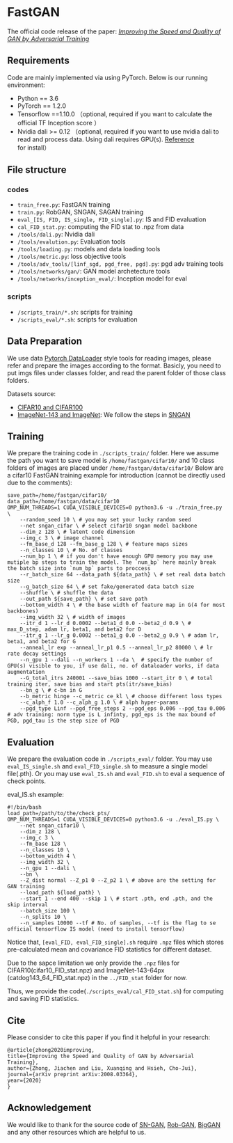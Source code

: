 # FastGAN
The official code release of the paper: [*Improving the Speed and Quality of GAN by Adversarial Training*](https://arxiv.org/abs/2008.03364)

## Requirements
Code are mainly implemented via using PyTorch.
Below is our running environment:

+ Python == 3.6 
+ PyTorch == 1.2.0
+ Tensorflow ==1.10.0 （optional, required if you want to calculate the official TF Inception score ）
+ Nvidia dali >= 0.12 （optional, required if you want to use nvidia dali to read and process data. Using dali requires GPU(s). [Reference](https://github.com/tanglang96/DataLoaders_DALI) for install）

## File structure

### codes
+ `train_free.py`: FastGAN training 
+ `train.py`: RobGAN, SNGAN, SAGAN training
+ `eval_[IS, FID, IS_single, FID_single].py`: IS and FID evaluation
+ `cal_FID_stat.py`: computing the FID stat to .npz from data
+ `/tools/dali.py`: Nvidia dali 
+ `/tools/evalution.py`: Evaluation tools
+ `/tools/loading.py`: models and data loading tools
+ `/tools/metric.py`: loss objective tools
+ `/tools/adv_tools/[linf_sgd, pgd_free, pgd].py`: pgd adv training tools
+ `/tools/networks/gan/`: GAN model archetecture tools
+ `/tools/networks/inception_eval/`: Inception model for eval

### scripts
+ `/scripts_train/*.sh`: scripts for training
+ `/scripts_eval/*.sh`: scripts for evaluation

## Data Preparation

We use data [Pytorch DataLoader](https://pytorch.org/docs/stable/data.html?highlight=dataloader#torch.utils.data.DataLoader) style tools for reading images, please refer and prepare the images according to the format. Basicly, you need to put imgs files under classes folder, and read the parent folder of those class folders.

Datasets source:
+ [CIFAR10 and CIFAR100](https://www.cs.toronto.edu/~kriz/cifar.html)
+ [ImageNet-143 and ImageNet](https://github.com/pfnet-research/sngan_projection#preprocess-dataset): We follow the steps in [SNGAN](https://github.com/pfnet-research/sngan_projection)



## Training
We prepare the training code in `./scripts_train/` folder.  Here we assume the path you want to save model is `/home/fastgan/cifar10/` and 10 class folders of images are placed  under `/home/fastgan/data/cifar10/`
Below are a cifar10 FastGAN training example for introduction (cannot be directly used due to the comments):
```
save_path=/home/fastgan/cifar10/
data_path=/home/fastgan/data/cifar10 
OMP_NUM_THREADS=1 CUDA_VISIBLE_DEVICES=0 python3.6 -u ./train_free.py \
    --random_seed 10 \ # you may set your lucky random seed  
    --net sngan_cifar \ # select cifar10 sngan model backbone
    --dim_z 128 \ # latent code dimension
    --img_c 3 \ # image channel 
    --fm_base_d 128 --fm_base_g 128 \ # feature maps sizes
    --n_classes 10 \ # No. of classes
    --num_bp 1 \ # if you don't have enough GPU memory you may use mutiple bp steps to train the model. The `num_bp` here mainly break the batch size into `num_bp` parts to proccess 
    --r_batch_size 64 --data_path ${data_path} \ # set real data batch size
    --g_batch_size 64 \ # set fake/generated data batch size
    --shuffle \ # shuffle the data
    --out_path ${save_path} \ # set save path
    --bottom_width 4 \ # the base width of feature map in G(4 for most backbones)
    --img_width 32 \ # width of images
    --itr_d 1 --lr_d 0.0002 --beta1_d 0.0 --beta2_d 0.9 \ # max_D_step, adam lr, beta1, and beta2 for D
    --itr_g 1 --lr_g 0.0002 --beta1_g 0.0 --beta2_g 0.9 \ # adam lr, beta1, and beta2 for G
    --anneal_lr exp --anneal_lr_p1 0.5 --anneal_lr_p2 80000 \ # lr rate decay settings
    --n_gpu 1 --dali --n_workers 1 --da \  # specify the number of GPU(s) visible to you, if use dali, no. of dataloader works, if data augmentation
    --G_total_itrs 240001 --save_bias 1000 --start_itr 0 \ # total training iter, save bias and start pts(itr/save_bias)
    --bn_g \ # c-bn in G
    --b_metric hinge --c_metric ce_kl \ # choose different loss types
    --c_alph_f 1.0 --c_alph_g 1.0 \ # alph hyper-params
    --pgd_type Linf --pgd_free_steps 2 --pgd_eps 0.006 --pgd_tau 0.006 # adv training: norm type is L infinty, pgd_eps is the max bound of PGD, pgd_tau is the step size of PGD

```


## Evaluation
We prepare the evaluation code in `./scripts_eval/` folder. You may use `eval_IS_single.sh` and `eval_FID_single.sh` to measure a single model file(.pth). Or you may use `eval_IS.sh` and `eval_FID.sh` to eval a sequence of check points.

eval_IS.sh example:
```
#!/bin/bash
load_path=/path/to/the/check_pts/
OMP_NUM_THREADS=1 CUDA_VISIBLE_DEVICES=0 python3.6 -u ./eval_IS.py \
    --net sngan_cifar10 \
    --dim_z 128 \
    --img_c 3 \
    --fm_base 128 \
    --n_classes 10 \
    --bottom_width 4 \
    --img_width 32 \
    --n_gpu 1 --dali \ 
    --bn \ 
    --Z_dist normal --Z_p1 0 --Z_p2 1 \ # above are the setting for GAN training
    --load_path ${load_path} \
    --start 1 --end 400 --skip 1 \ # start .pth, end .pth, and the skip interval
    --batch_size 100 \
    --n_splits 10 \
    --n_samples 10000 --tf # No. of samples, --tf is the flag to se official tensorflow IS model (need to install tensorflow)
```
Notice that, `[eval_FID, eval_FID_single].sh` require `.npz` files which stores pre-calculated mean and covariance FID statistics for different dataset. 

Due to the sapce limitation we only provide the `.npz` files for CIFAR10(cifar10_FID_stat.npz) and ImageNet-143-64px (catdog143_64_FID_stat.npz) in the `../FID_stat` folder for now. 

Thus, we provide the code(`./scripts_eval/cal_FID_stat.sh`) for computing and saving FID statistics.



## Cite
Please consider to cite this paper if you find it helpful in your research:

    @article{zhong2020improving,
    title={Improving the Speed and Quality of GAN by Adversarial Training},
    author={Zhong, Jiachen and Liu, Xuanqing and Hsieh, Cho-Jui},
    journal={arXiv preprint arXiv:2008.03364},
    year={2020}
    }



## Acknowledgement

We would like to thank for the source code of [SN-GAN](https://github.com/pfnet-research/sngan_projection), [Rob-GAN](https://github.com/xuanqing94/RobGAN), [BigGAN](https://github.com/ajbrock/BigGAN-PyTorch) and any other resources which are helpful to us.
